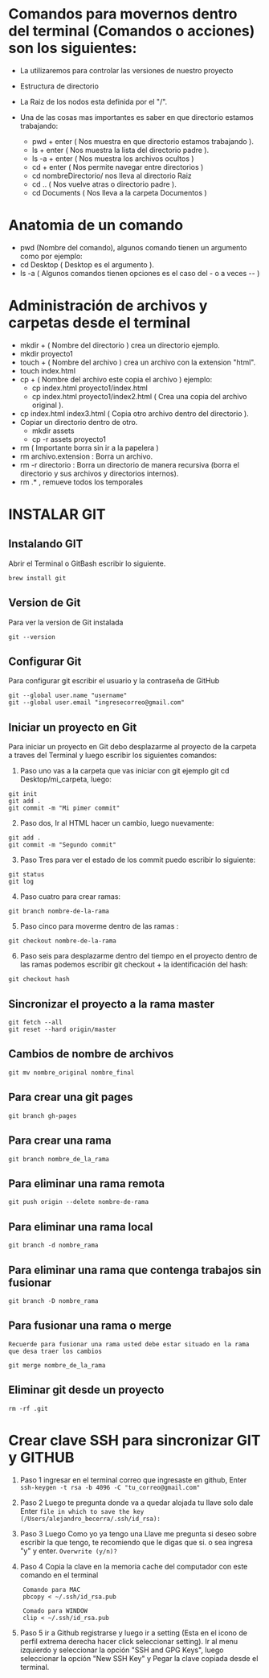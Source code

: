 # Comandos para movernos dentro del terminal (Comandos o acciones) son los siguientes:

   - La utilizaremos para controlar las versiones de nuestro proyecto 
   - Estructura de directorio
   - La Raiz de los nodos esta definida por el "/".
   - Una de las cosas mas importantes es saber en que directorio estamos trabajando:
   
        - pwd + enter ( Nos muestra en que directorio estamos trabajando ).
        - ls + enter ( Nos muestra la lista del directorio padre ).
        - ls -a + enter ( Nos muestra los archivos ocultos )
        - cd + enter ( Nos permite navegar entre directorios )
        - cd nombreDirectorio/ nos lleva al directorio Raiz
        - cd .. ( Nos vuelve atras o directorio padre ).
        - cd Documents ( Nos lleva a la carpeta Documentos )
        
# Anatomia de un comando

- pwd (Nombre del comando), algunos comando tienen un argumento como por ejemplo:
- cd Desktop ( Desktop es el argumento ).
- ls -a ( Algunos comandos tienen opciones es el caso del - o a veces -- )

# Administración de archivos y carpetas desde el terminal

- mkdir + ( Nombre del directorio ) crea un directorio ejemplo. 
- mkdir proyecto1
- touch + ( Nombre del archivo ) crea un archivo con la extension "html".
- touch index.html     
- cp + ( Nombre del archivo este copia el archivo ) ejemplo:
    - cp index.html proyecto1/index.html
    - cp index.html proyecto1/index2.html ( Crea una copia del archivo original ).
- cp index.html index3.html ( Copia otro archivo dentro del directorio ).     
- Copiar un directorio dentro de otro.
    - mkdir assets
    - cp -r assets proyecto1    
- rm ( Importante borra sin ir a la papelera )
- rm archivo.extension : Borra un archivo.
- rm -r directorio : Borra un directorio de manera recursiva (borra el directorio y sus   archivos y directorios internos).
- rm .* , remueve todos los temporales

# INSTALAR GIT

## Instalando GIT

Abrir el Terminal o GitBash escribir lo siguiente.

~~~
brew install git
~~~

## Version de Git 

Para ver la version de Git instalada

~~~
git --version
~~~

## Configurar Git 

Para configurar git escribir el usuario y la contraseña de GitHub

~~~	
git --global user.name "username" 
git --global user.email "ingresecorreo@gmail.com"
~~~

## Iniciar un proyecto en Git 

Para iniciar un proyecto en Git debo desplazarme al proyecto de la carpeta a traves del Terminal y luego escribir los siguientes comandos:

1. Paso uno vas a la carpeta que vas iniciar con git ejemplo git cd Desktop/mi_carpeta, luego:
~~~
git init
git add .
git commit -m "Mi pimer commit"
~~~

2. Paso dos, Ir al HTML hacer un cambio, luego nuevamente:
~~~
git add .
git commit -m "Segundo commit"
 ~~~     
3. Paso Tres para ver el estado de los commit puedo escribir lo siguiente:
~~~
git status
git log
~~~
4. Paso cuatro para crear ramas:
~~~
git branch nombre-de-la-rama
~~~
5. Paso cinco para moverme dentro de las ramas :
~~~
git checkout nombre-de-la-rama
~~~
6. Paso seis para desplazarme dentro del tiempo en el proyecto dentro de las ramas podemos escribir git checkout + la identificación del hash:
~~~
git checkout hash
~~~

## Sincronizar el proyecto a la rama master
~~~
git fetch --all
git reset --hard origin/master
~~~

## Cambios de nombre de archivos
~~~
git mv nombre_original nombre_final
~~~

## Para crear una git pages 
~~~
git branch gh-pages
~~~

## Para crear una rama 
~~~
git branch nombre_de_la_rama
~~~

## Para eliminar una rama remota
~~~
git push origin --delete nombre-de-rama
~~~

## Para eliminar una rama local
~~~
git branch -d nombre_rama
~~~

## Para eliminar una rama que contenga trabajos sin fusionar
~~~
git branch -D nombre_rama
~~~

## Para fusionar una rama o merge
`Recuerde para fusionar una rama usted debe estar situado en la rama que desa traer los cambios`
~~~
git merge nombre_de_la_rama
~~~

## Eliminar git desde un proyecto

~~~
rm -rf .git
~~~

# Crear clave SSH para sincronizar GIT y GITHUB


1. Paso 1 ingresar en el terminal correo que ingresaste en github, Enter
	`ssh-keygen -t rsa -b 4096 -C "tu_correo@gmail.com"`

2. Paso 2 Luego te pregunta donde va a quedar alojada tu llave solo dale Enter
	`file in which to save the key (/Users/alejandro_becerra/.ssh/id_rsa):` 

3. Paso 3 Luego Como yo ya tengo una Llave me pregunta si deseo sobre escribir la que tengo, te recomiendo que le digas que si. o sea ingresa "y" y enter.
	`Overwrite (y/n)?`

4. Paso 4 Copia la clave en la memoria cache del computador con este comando en el terminal
~~~
    Comando para MAC 
    pbcopy < ~/.ssh/id_rsa.pub
    
    Comado para WINDOW 
    clip < ~/.ssh/id_rsa.pub
~~~

5. Paso 5 ir a Github registrarse y luego ir a setting (Esta en el icono de perfil extrema derecha hacer click seleccionar setting). Ir al menu izquierdo y seleccionar la opción "SSH and GPG Keys", luego seleccionar la opción "New SSH Key" y Pegar la clave copiada desde el terminal.





